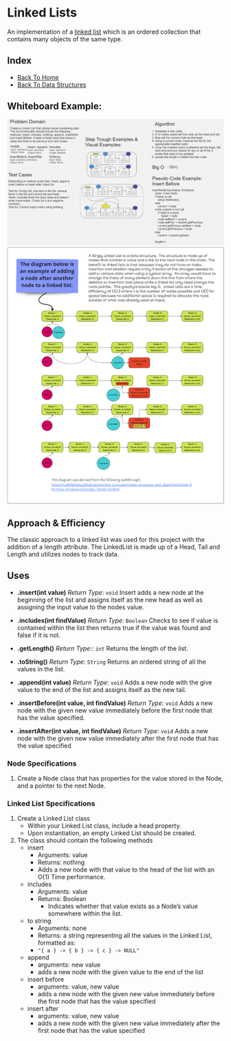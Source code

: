 # Linked Lists

An implementation of a [linked list](https://www.educative.io/blog/data-structures-linked-list-java-tutorial) which is an ordered collection that contains many objects of the same type.

## Index

- [Back To Home](../../../../../../../../README.md)
- [Back To Data Structures](../../../../../../README.md)

## Whiteboard Example:

![LL Whiteboard](./LLWhiteBoard.png)
![linked list insertion](./LinkedList.png)

## Approach & Efficiency

The classic approach to a linked list was used for this project with the addition of a length attribute. The LinkedList is made up of a Head, Tail and Length and utilizes nodes to track data.

## Uses

- **.insert(int value)** *Return Type*: `void`
Insert adds a new node at the beginning of the list and assigns itself as the new head as well as assigning the input value to the nodes value.

- **.includes(int findValue)** *Return Type*: `Boolean`
Checks to see if value is contained within the list then returns true if the value was found and false if it is not.

- **.getLength()** *Return Type:*: `int`
Returns the length of the list.

- **.toString()** *Return Type*: `String`
Returns an ordered string of all the values in the list.

- **.append(int value)** *Return Type*: `void`
Adds a new node with the give value to the end of the list and assigns itself as the new tail.

- **.insertBefore(int value, int findValue)** *Return Type*: `void`
Adds a new node with the given new value immediately before the first node that has the value specified.

- **.insertAfter(int value, int findValue)** *Return Type*: `void`
Adds a new node with the given new value immediately after the first node that has the value specified

### Node Specifications

1. Create a Node class that has properties for the value stored in the Node, and a pointer to the next Node.

### Linked List Specifications

1. Create a Linked List class
   - Within your Linked List class, include a head property.
   - Upon instantiation, an empty Linked List should be created.
2. The class should contain the following methods
   - insert
     - Arguments: value
     - Returns: nothing
     - Adds a new node with that value to the head of the list with an O(1) Time performance.
   - includes
     - Arguments: value
     - Returns: Boolean
       - Indicates whether that value exists as a Node’s value somewhere within the list.
   - to string
     - Arguments: none
     - Returns: a string representing all the values in the Linked List, formatted as:
     - `"{ a } -> { b } -> { c } -> NULL"`
   - append
     - arguments: new value
     - adds a new node with the given value to the end of the list
   - insert before
     - arguments: value, new value
     - adds a new node with the given new value immediately before the first node that has the value specified
   - insert after
     - arguments: value, new value
     - adds a new node with the given new value immediately after the first node that has the value specified
